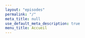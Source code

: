 ```yaml
---
layout: "episodes"
permalink: "/"
meta_title: null
use_default_meta_description: true
menu_title: Accueil
---
```

